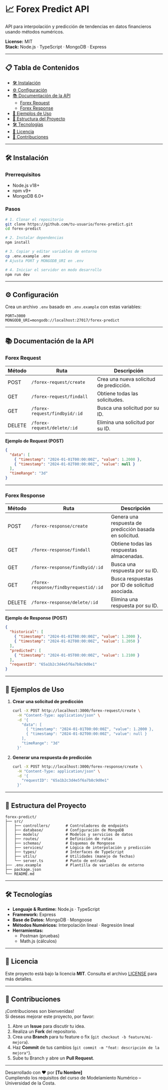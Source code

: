 # 📈 Forex Predict API

API para interpolación y predicción de tendencias en datos financieros usando métodos numéricos.

**License:** MIT  
**Stack:** Node.js · TypeScript · MongoDB · Express

---

## 📋 Tabla de Contenidos

- [🛠️ Instalación](#🛠️-instalación)  
- [⚙️ Configuración](#⚙️-configuración)  
- [📚 Documentación de la API](#📚-documentación-de-la-api)  
  - [Forex Request](#forex-request)  
  - [Forex Response](#forex-response)  
- [🚀 Ejemplos de Uso](#🚀-ejemplos-de-uso)  
- [📂 Estructura del Proyecto](#📂-estructura-del-proyecto)  
- [🛠️ Tecnologías](#🛠️-tecnologías)  
- [📄 Licencia](#📄-licencia)  
- [🤝 Contribuciones](#🤝-contribuciones)

---

## 🛠️ Instalación

### Prerrequisitos

- Node.js v18+  
- npm v9+  
- MongoDB 6.0+

### Pasos

```bash
# 1. Clonar el repositorio
git clone https://github.com/tu-usuario/forex-predict.git
cd forex-predict

# 2. Instalar dependencias
npm install

# 3. Copiar y editar variables de entorno
cp .env.example .env
# Ajusta PORT y MONGODB_URI en .env

# 4. Iniciar el servidor en modo desarrollo
npm run dev
```

---

## ⚙️ Configuración

Crea un archivo `.env` basado en `.env.example` con estas variables:

```env
PORT=3000
MONGODB_URI=mongodb://localhost:27017/forex-predict
```

---

## 📚 Documentación de la API

### Forex Request

| Método | Ruta                          | Descripción                               |
| ------ | ----------------------------- | ----------------------------------------- |
| POST   | `/forex-request/create`       | Crea una nueva solicitud de predicción.   |
| GET    | `/forex-request/findall`      | Obtiene todas las solicitudes.            |
| GET    | `/forex-request/findbyid/:id` | Busca una solicitud por su ID.            |
| DELETE | `/forex-request/delete/:id`   | Elimina una solicitud por su ID.          |

**Ejemplo de Request (POST)**

```json
{
  "data": [
    { "timestamp": "2024-01-01T00:00:00Z", "value": 1.2000 },
    { "timestamp": "2024-01-02T00:00:00Z", "value": null }
  ],
  "timeRange": "3d"
}
```

---

### Forex Response

| Método | Ruta                                  | Descripción                                           |
| ------ | ------------------------------------- | ----------------------------------------------------- |
| POST   | `/forex-response/create`              | Genera una respuesta de predicción basada en solicitud. |
| GET    | `/forex-response/findall`             | Obtiene todas las respuestas almacenadas.             |
| GET    | `/forex-response/findbyid/:id`        | Busca una respuesta por su ID.                        |
| GET    | `/forex-response/findbyrequestid/:id` | Busca respuestas por ID de solicitud asociada.        |
| DELETE | `/forex-response/delete/:id`          | Elimina una respuesta por su ID.                      |

**Ejemplo de Response (POST)**

```json
{
  "historical": [
    { "timestamp": "2024-01-01T00:00:00Z", "value": 1.2000 },
    { "timestamp": "2024-01-02T00:00:00Z", "value": 1.2050 }
  ],
  "predicted": [
    { "timestamp": "2024-01-05T00:00:00Z", "value": 1.2100 }
  ],
  "requestID": "65a1b2c3d4e5f6a7b8c9d0e1"
}
```

---

## 🚀 Ejemplos de Uso

1. **Crear una solicitud de predicción**  
   ```bash
   curl -X POST http://localhost:3000/forex-request/create \
     -H "Content-Type: application/json" \
     -d '{
       "data": [
         { "timestamp": "2024-01-01T00:00:00Z", "value": 1.2000 },
         { "timestamp": "2024-01-02T00:00:00Z", "value": null }
       ],
       "timeRange": "3d"
     }'
   ```

2. **Generar una respuesta de predicción**  
   ```bash
   curl -X POST http://localhost:3000/forex-response/create \
     -H "Content-Type: application/json" \
     -d '{
       "requestID": "65a1b2c3d4e5f6a7b8c9d0e1"
     }'
   ```

---

## 📂 Estructura del Proyecto

```
forex-predict/
├── src/
│   ├── controllers/       # Controladores de endpoints
│   ├── database/          # Configuración de MongoDB
│   ├── models/            # Modelos y servicios de datos
│   ├── routes/            # Definición de rutas
│   ├── schemas/           # Esquemas de Mongoose
│   ├── services/          # Lógica de interpolación y predicción
│   ├── types/             # Interfaces de TypeScript
│   ├── utils/             # Utilidades (manejo de fechas)
│   └── server.ts          # Punto de entrada
├── .env.example           # Plantilla de variables de entorno
├── package.json
└── README.md
```

---

## 🛠️ Tecnologías

- **Lenguaje & Runtime:** Node.js · TypeScript  
- **Framework:** Express  
- **Base de Datos:** MongoDB · Mongoose  
- **Métodos Numéricos:** Interpolación lineal · Regresión lineal  
- **Herramientas:**  
  - Postman (pruebas)  
  - Math.js (cálculos)

---

## 📄 Licencia

Este proyecto está bajo la licencia **MIT**. Consulta el archivo [LICENSE](./LICENSE) para más detalles.

---

## 🤝 Contribuciones

¡Contribuciones son bienvenidas!  
Si deseas mejorar este proyecto, por favor:

1. Abre un **Issue** para discutir tu idea.  
2. Realiza un **Fork** del repositorio.  
3. Crea una **Branch** para tu feature o fix (`git checkout -b feature/mi-mejora`).  
4. Haz **Commit** de tus cambios (`git commit -m "feat: descripción de la mejora"`).  
5. Sube tu Branch y abre un **Pull Request**.

---

Desarrollado con ❤️ por **[Tu Nombre]**  
Cumpliendo los requisitos del curso de Modelamiento Numérico – Universidad de la Costa.
